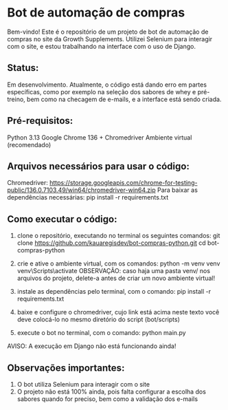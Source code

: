 # Bot de automação de compras

Bem-vindo! Este é o repositório de um projeto de bot de automação de compras no site da Growth Supplements.
Utilizei Selenium para interagir com o site, e estou trabalhando na interface com o uso de Django.

## Status:
Em desenvolvimento. Atualmente, o código está dando erro em partes específicas, como por exemplo na seleção dos sabores de whey e pré-treino, bem como na checagem de e-mails, e a interface está sendo criada.

## Pré-requisitos:
Python 3.13
Google Chrome 136 + Chromedriver
Ambiente virtual (recomendado)

## Arquivos necessários para usar o código:
Chromedriver: https://storage.googleapis.com/chrome-for-testing-public/136.0.7103.49/win64/chromedriver-win64.zip
Para baixar as dependências necessárias: pip install -r requirements.txt

## Como executar o código:
1. clone o repositório, executando no terminal os seguintes comandos:
git clone https://github.com/kauaregisdev/bot-compras-python.git
cd bot-compras-python

2. crie e ative o ambiente virtual, com os comandos:
python -m venv venv
venv\Scripts\activate
OBSERVAÇÃO: caso haja uma pasta venv/ nos arquivos do projeto, delete-a antes de criar um novo ambiente virtual!

3. instale as dependências pelo terminal, com o comando:
pip install -r requirements.txt

4. baixe e configure o chromedriver, cujo link está acima neste texto
você deve colocá-lo no mesmo diretório do script (bot/scripts)

5. execute o bot no terminal, com o comando:
python main.py

AVISO: A execução em Django não está funcionando ainda!

## Observações importantes:
1. O bot utiliza Selenium para interagir com o site
2. O projeto não está 100% ainda, pois falta configurar a escolha dos sabores quando for preciso, bem como a validação dos e-mails